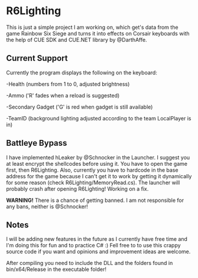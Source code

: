 # R6Lighting
This is just a simple project I am working on, which get's data from the game Rainbow Six Siege and turns it into effects on Corsair keyboards with the help of CUE SDK and CUE.NET library by @DarthAffe.

## Current Support

Currently the program displays the following on the keyboard:

-Health (numbers from 1 to 0, adjusted brightness)

-Ammo ('R' fades when a reload is suggested)

-Secondary Gadget ('G' is red when gadget is still available)

-TeamID (background lighting adjusted according to the team LocalPlayer is in)

## Battleye Bypass

I have implemented hLeaker by @Schnocker in the Launcher. I suggest you at least encrypt the shellcodes before using it. You have to open the game first, then R6Lighting. Also, currently you have to hardcode in the base address for the game because I can't get it to work by getting it dynamically for some reason (check R6Lighting/MemoryRead.cs). The launcher will probably crash after opening R6Lighting! Working on a fix.

**WARNING!** There is a chance of getting banned. I am not responsible for any bans, neither is @Schnocker!

## Notes

I will be adding new features in the future as I currently have free time and I'm doing this for fun and to practice C# :)
Fell free to to use this crappy source code if you want and opinions and improvement ideas are welcome.

After compiling you need to include the DLL and the folders found in bin/x64/Release in the executable folder!




